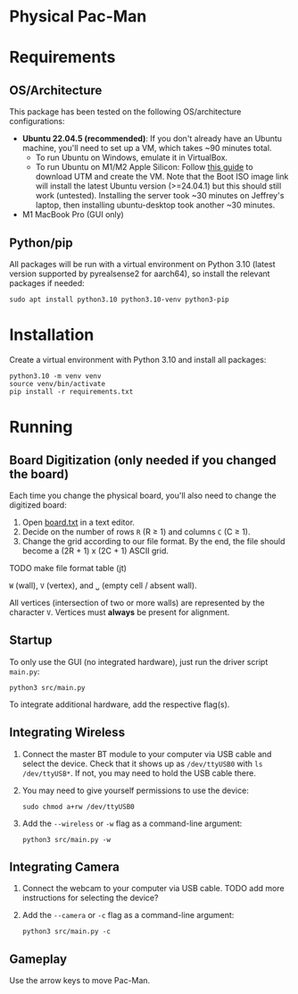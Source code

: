# Physical Pac-Man
# Requirements
## OS/Architecture
This package has been tested on the following OS/architecture configurations:
- **Ubuntu 22.04.5 (recommended)**: If you don't already have an Ubuntu machine, you'll need to set up a VM, which takes ~90 minutes total.
	- To run Ubuntu on Windows, emulate it in VirtualBox.
	- To run Ubuntu on M1/M2 Apple Silicon: Follow [this guide](https://techblog.shippio.io/how-to-run-an-ubuntu-22-04-vm-on-m1-m2-apple-silicon-9554adf4fda1) to download UTM and create the VM. Note that the Boot ISO image link will install the latest Ubuntu version (>=24.04.1) but this should still work (untested). Installing the server took ~30 minutes on Jeffrey's laptop, then installing ubuntu-desktop took another ~30 minutes.
- M1 MacBook Pro (GUI only)

## Python/pip
All packages will be run with a virtual environment on Python 3.10 (latest version supported by pyrealsense2 for aarch64), so install the relevant packages if needed:

    sudo apt install python3.10 python3.10-venv python3-pip

# Installation
Create a virtual environment with Python 3.10 and install all packages:

	python3.10 -m venv venv
	source venv/bin/activate
	pip install -r requirements.txt

# Running
## Board Digitization (only needed if you changed the board)
Each time you change the physical board, you'll also need to change the digitized board:

1. Open [board.txt](assets/board.txt) in a text editor.
2. Decide on the number of rows `R` (R ≥ 1) and columns `C` (C ≥ 1).
3. Change the grid according to our file format. By the end, the file should become a (2R + 1) x (2C + 1) ASCII grid.

TODO make file format table (jt)

`W` (wall), `V` (vertex), and `␣` (empty cell / absent wall).

All vertices (intersection of two or more walls) are represented by the character `V`. Vertices must **always** be present for alignment.

## Startup
To only use the GUI (no integrated hardware), just run the driver script `main.py`:

    python3 src/main.py

To integrate additional hardware, add the respective flag(s).

## Integrating Wireless
1. Connect the master BT module to your computer via USB cable and select the device. Check that it shows up as `/dev/ttyUSB0` with `ls /dev/ttyUSB*`. If not, you may need to hold the USB cable there.
2. You may need to give yourself permissions to use the device:

       sudo chmod a+rw /dev/ttyUSB0
3. Add the `--wireless` or `-w` flag as a command-line argument:

       python3 src/main.py -w

## Integrating Camera
1. Connect the webcam to your computer via USB cable. TODO add more instructions for selecting the device?
2. Add the `--camera` or `-c` flag as a command-line argument:

       python3 src/main.py -c

## Gameplay
Use the arrow keys to move Pac-Man.
